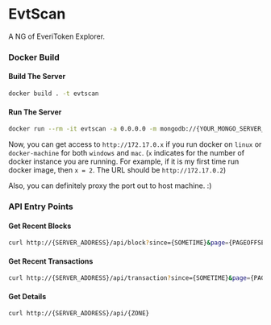 # EvtScan

A NG of EveriToken Explorer.

### Docker Build

#### Build The Server

```sh
docker build . -t evtscan
```

#### Run The Server

```sh
docker run --rm -it evtscan -a 0.0.0.0 -m mongodb://{YOUR_MONGO_SERVER_IP}:{YOUR_MONGO_SERVER_PORT}
```

Now, you can get access to `http://172.17.0.x` if you run docker on `linux` or `docker-machine` for both `windows` and `mac`. (`x` indicates for the number of docker instance you are running. For example, if it is my first time run docker image, then `x = 2`. The URL should be `http://172.17.0.2`)

Also, you can definitely proxy the port out to host machine. :)

### API Entry Points

#### Get Recent Blocks

```sh
curl http://{SERVER_ADDRESS}/api/block?since={SOMETIME}&page={PAGEOFFSET}&size={PAGESIZE}
```

#### Get Recent Transactions

```sh
curl http://{SERVER_ADDRESS}/api/transaction?since={SOMETIME}&page={PAGEOFFSET}&size={PAGESIZE}
```

#### Get Details

```sh
curl http://{SERVER_ADDRESS}/api/{ZONE}
```